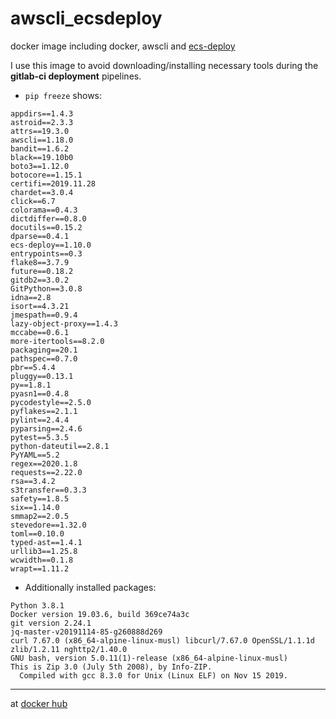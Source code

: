 # awscli_ecsdeploy
docker image including docker, awscli and [ecs-deploy](https://github.com/fabfuel/ecs-deploy/releases)

I use this image to avoid downloading/installing necessary tools during the **gitlab-ci deployment** pipelines.

* `pip freeze` shows:
```
appdirs==1.4.3
astroid==2.3.3
attrs==19.3.0
awscli==1.18.0
bandit==1.6.2
black==19.10b0
boto3==1.12.0
botocore==1.15.1
certifi==2019.11.28
chardet==3.0.4
click==6.7
colorama==0.4.3
dictdiffer==0.8.0
docutils==0.15.2
dparse==0.4.1
ecs-deploy==1.10.0
entrypoints==0.3
flake8==3.7.9
future==0.18.2
gitdb2==3.0.2
GitPython==3.0.8
idna==2.8
isort==4.3.21
jmespath==0.9.4
lazy-object-proxy==1.4.3
mccabe==0.6.1
more-itertools==8.2.0
packaging==20.1
pathspec==0.7.0
pbr==5.4.4
pluggy==0.13.1
py==1.8.1
pyasn1==0.4.8
pycodestyle==2.5.0
pyflakes==2.1.1
pylint==2.4.4
pyparsing==2.4.6
pytest==5.3.5
python-dateutil==2.8.1
PyYAML==5.2
regex==2020.1.8
requests==2.22.0
rsa==3.4.2
s3transfer==0.3.3
safety==1.8.5
six==1.14.0
smmap2==2.0.5
stevedore==1.32.0
toml==0.10.0
typed-ast==1.4.1
urllib3==1.25.8
wcwidth==0.1.8
wrapt==1.11.2
```

* Additionally installed packages:
```
Python 3.8.1
Docker version 19.03.6, build 369ce74a3c
git version 2.24.1
jq-master-v20191114-85-g260888d269
curl 7.67.0 (x86_64-alpine-linux-musl) libcurl/7.67.0 OpenSSL/1.1.1d zlib/1.2.11 nghttp2/1.40.0
GNU bash, version 5.0.11(1)-release (x86_64-alpine-linux-musl)
This is Zip 3.0 (July 5th 2008), by Info-ZIP.
  Compiled with gcc 8.3.0 for Unix (Linux ELF) on Nov 15 2019.
```

---

at [docker hub](https://hub.docker.com/r/normoes/awscli_ecsdeploy/)
